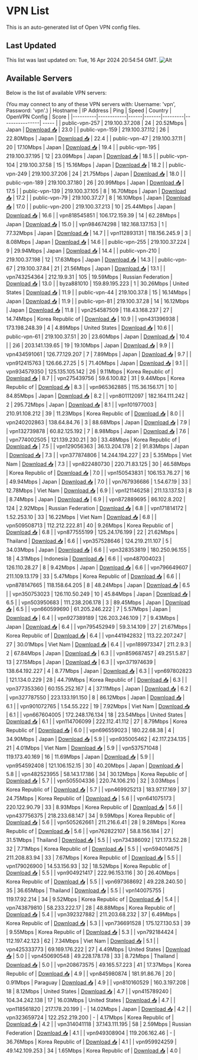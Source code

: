 # VPN List

This is an auto-generated list of Open VPN config files.

## Last Updated

This list was last updated on: Tue, 16 Apr 2024 20:54:54 GMT.
![Alt](https://repobeats.axiom.co/api/embed/186b98318ef1479477931607c1ad7d823f12451f.svg "Repobeats analytics image")

## Available Servers

Below is the list of available VPN servers:

(You may connect to any of these VPN servers with: Username: 'vpn', Password: 'vpn'.)
| Hostname | IP Address | Ping | Speed | Country | OpenVPN Config | Score |
|----------|------------|------|-------|---------|----------------| ----- |
| public-vpn-257 | 219.100.37.208 | 24 | 20.52Mbps | Japan | [Download 📥](./configs/server_0_JP.ovpn) | 23.0 |
| public-vpn-159 | 219.100.37.112 | 26 | 22.80Mbps | Japan | [Download 📥](./configs/server_1_JP.ovpn) | 22.4 |
| public-vpn-47 | 219.100.37.11 | 20 | 17.10Mbps | Japan | [Download 📥](./configs/server_2_JP.ovpn) | 19.4 |
| public-vpn-195 | 219.100.37.195 | 12 | 23.09Mbps | Japan | [Download 📥](./configs/server_3_JP.ovpn) | 18.5 |
| public-vpn-104 | 219.100.37.58 | 15 | 15.16Mbps | Japan | [Download 📥](./configs/server_4_JP.ovpn) | 18.2 |
| public-vpn-249 | 219.100.37.206 | 24 | 21.75Mbps | Japan | [Download 📥](./configs/server_5_JP.ovpn) | 18.0 |
| public-vpn-189 | 219.100.37.180 | 26 | 20.99Mbps | Japan | [Download 📥](./configs/server_6_JP.ovpn) | 17.5 |
| public-vpn-139 | 219.100.37.105 | 8 | 16.70Mbps | Japan | [Download 📥](./configs/server_7_JP.ovpn) | 17.2 |
| public-vpn-79 | 219.100.37.27 | 8 | 16.10Mbps | Japan | [Download 📥](./configs/server_8_JP.ovpn) | 17.0 |
| public-vpn-200 | 219.100.37.213 | 10 | 25.44Mbps | Japan | [Download 📥](./configs/server_9_JP.ovpn) | 16.6 |
| vpn818545851 | 106.172.159.39 | 14 | 62.28Mbps | Japan | [Download 📥](./configs/server_10_JP.ovpn) | 15.0 |
| vpn984674298 | 182.168.137.153 | 1 | 77.32Mbps | Japan | [Download 📥](./configs/server_11_JP.ovpn) | 14.7 |
| vpn112893131 | 118.156.245.9 | 3 | 8.08Mbps | Japan | [Download 📥](./configs/server_12_JP.ovpn) | 14.6 |
| public-vpn-255 | 219.100.37.224 | 9 | 29.94Mbps | Japan | [Download 📥](./configs/server_13_JP.ovpn) | 14.4 |
| public-vpn-210 | 219.100.37.198 | 12 | 17.63Mbps | Japan | [Download 📥](./configs/server_14_JP.ovpn) | 14.3 |
| public-vpn-67 | 219.100.37.84 | 21 | 21.56Mbps | Japan | [Download 📥](./configs/server_15_JP.ovpn) | 13.1 |
| vpn743254364 | 212.19.9.31 | 105 | 19.59Mbps | Russian Federation | [Download 📥](./configs/server_16_RU.ovpn) | 13.0 |
| byza881010 | 159.89.195.223 | 1 | 30.26Mbps | United States | [Download 📥](./configs/server_17_US.ovpn) | 11.9 |
| public-vpn-44 | 219.100.37.8 | 15 | 16.14Mbps | Japan | [Download 📥](./configs/server_18_JP.ovpn) | 11.9 |
| public-vpn-81 | 219.100.37.28 | 14 | 16.12Mbps | Japan | [Download 📥](./configs/server_19_JP.ovpn) | 11.8 |
| vpn254587509 | 118.43.168.237 | 27 | 14.74Mbps | Korea Republic of | [Download 📥](./configs/server_20_KR.ovpn) | 10.9 |
| vpn431396938 | 173.198.248.39 | 4 | 4.89Mbps | United States | [Download 📥](./configs/server_21_US.ovpn) | 10.6 |
| public-vpn-61 | 219.100.37.51 | 20 | 23.60Mbps | Japan | [Download 📥](./configs/server_22_JP.ovpn) | 10.4 |
| 2i6 | 203.141.139.65 | 19 | 19.10Mbps | Japan | [Download 📥](./configs/server_23_JP.ovpn) | 9.9 |
| vpn434591061 | 126.77.129.207 | 7 | 7.89Mbps | Japan | [Download 📥](./configs/server_24_JP.ovpn) | 9.7 |
| vpn912415763 | 126.66.27.25 | 5 | 71.40Mbps | Japan | [Download 📥](./configs/server_25_JP.ovpn) | 9.1 |
| vpn934579350 | 125.135.105.142 | 26 | 9.11Mbps | Korea Republic of | [Download 📥](./configs/server_26_KR.ovpn) | 8.7 |
| vpn275439756 | 59.6.100.82 | 31 | 9.44Mbps | Korea Republic of | [Download 📥](./configs/server_27_KR.ovpn) | 8.3 |
| vpn965362885 | 115.36.156.171 | 10 | 84.85Mbps | Japan | [Download 📥](./configs/server_28_JP.ovpn) | 8.2 |
| vpn801112097 | 182.164.111.242 | 2 | 295.72Mbps | Japan | [Download 📥](./configs/server_29_JP.ovpn) | 8.1 |
| vpn101977003 | 210.91.108.212 | 39 | 11.23Mbps | Korea Republic of | [Download 📥](./configs/server_30_KR.ovpn) | 8.0 |
| vpn240202863 | 138.64.84.76 | 3 | 88.68Mbps | Japan | [Download 📥](./configs/server_31_JP.ovpn) | 7.9 |
| vpn132739878 | 60.82.125.192 | 7 | 8.98Mbps | Japan | [Download 📥](./configs/server_32_JP.ovpn) | 7.6 |
| vpn774002505 | 121.139.230.21 | 30 | 33.48Mbps | Korea Republic of | [Download 📥](./configs/server_33_KR.ovpn) | 7.5 |
| vpn129056363 | 36.13.204.178 | 2 | 91.83Mbps | Japan | [Download 📥](./configs/server_34_JP.ovpn) | 7.3 |
| vpn377874806 | 14.244.194.227 | 23 | 5.35Mbps | Viet Nam | [Download 📥](./configs/server_35_VN.ovpn) | 7.3 |
| vpn822480730 | 220.71.83.125 | 30 | 46.58Mbps | Korea Republic of | [Download 📥](./configs/server_36_KR.ovpn) | 7.0 |
| vpn150543831 | 106.153.76.27 | 16 | 49.94Mbps | Japan | [Download 📥](./configs/server_37_JP.ovpn) | 7.0 |
| vpn767936686 | 1.54.67.19 | 33 | 12.78Mbps | Viet Nam | [Download 📥](./configs/server_38_VN.ovpn) | 6.9 |
| vpn121146258 | 211.13.137.53 | 8 | 8.74Mbps | Japan | [Download 📥](./configs/server_39_JP.ovpn) | 6.9 |
| vpn872889695 | 86.102.8.202 | 124 | 2.92Mbps | Russian Federation | [Download 📥](./configs/server_40_RU.ovpn) | 6.8 |
| vpn171814172 | 1.52.253.10 | 33 | 16.22Mbps | Viet Nam | [Download 📥](./configs/server_41_VN.ovpn) | 6.8 |
| vpn509508713 | 112.212.222.81 | 40 | 9.26Mbps | Korea Republic of | [Download 📥](./configs/server_42_KR.ovpn) | 6.8 |
| vpn877555199 | 125.24.176.199 | 22 | 21.62Mbps | Thailand | [Download 📥](./configs/server_43_TH.ovpn) | 6.6 |
| vpn357528646 | 124.219.211.107 | 5 | 34.03Mbps | Japan | [Download 📥](./configs/server_44_JP.ovpn) | 6.6 |
| vpn328353819 | 180.250.96.155 | 18 | 4.31Mbps | Indonesia | [Download 📥](./configs/server_45_ID.ovpn) | 6.6 |
| vpn487004023 | 126.110.28.27 | 8 | 9.42Mbps | Japan | [Download 📥](./configs/server_46_JP.ovpn) | 6.6 |
| vpn796649607 | 211.109.13.179 | 33 | 5.47Mbps | Korea Republic of | [Download 📥](./configs/server_47_KR.ovpn) | 6.6 |
| vpn878147665 | 118.158.64.205 | 8 | 48.24Mbps | Japan | [Download 📥](./configs/server_48_JP.ovpn) | 6.5 |
| vpn350753023 | 126.110.50.249 | 10 | 45.84Mbps | Japan | [Download 📥](./configs/server_49_JP.ovpn) | 6.5 |
| vpn503950683 | 111.238.206.178 | 3 | 89.45Mbps | Japan | [Download 📥](./configs/server_50_JP.ovpn) | 6.5 |
| vpn660599690 | 61.205.246.222 | 7 | 5.57Mbps | Japan | [Download 📥](./configs/server_51_JP.ovpn) | 6.4 |
| vpn927389189 | 126.203.246.109 | 7 | 9.43Mbps | Japan | [Download 📥](./configs/server_52_JP.ovpn) | 6.4 |
| vpn795452949 | 59.3.14.109 | 27 | 21.67Mbps | Korea Republic of | [Download 📥](./configs/server_53_KR.ovpn) | 6.4 |
| vpn441942832 | 113.22.207.247 | 27 | 30.01Mbps | Viet Nam | [Download 📥](./configs/server_54_VN.ovpn) | 6.4 |
| vpn189973347 | 211.2.9.3 | 2 | 67.84Mbps | Japan | [Download 📥](./configs/server_55_JP.ovpn) | 6.3 |
| vpn859687457 | 49.251.5.87 | 13 | 27.15Mbps | Japan | [Download 📥](./configs/server_56_JP.ovpn) | 6.3 |
| vpn371974639 | 138.64.192.227 | 4 | 8.77Mbps | Japan | [Download 📥](./configs/server_57_JP.ovpn) | 6.3 |
| vpn697802823 | 121.134.0.229 | 28 | 44.79Mbps | Korea Republic of | [Download 📥](./configs/server_58_KR.ovpn) | 6.3 |
| vpn377353360 | 60.155.252.167 | 4 | 37.11Mbps | Japan | [Download 📥](./configs/server_59_JP.ovpn) | 6.2 |
| vpn327787550 | 223.133.191.150 | 8 | 86.12Mbps | Japan | [Download 📥](./configs/server_60_JP.ovpn) | 6.1 |
| vpn901072765 | 1.54.55.222 | 19 | 7.92Mbps | Viet Nam | [Download 📥](./configs/server_61_VN.ovpn) | 6.1 |
| vpn667604005 | 172.248.176.134 | 18 | 23.54Mbps | United States | [Download 📥](./configs/server_62_US.ovpn) | 6.1 |
| vpn114706099 | 222.112.41.112 | 27 | 8.79Mbps | Korea Republic of | [Download 📥](./configs/server_63_KR.ovpn) | 6.0 |
| vpn696559023 | 180.22.68.38 | 4 | 34.90Mbps | Japan | [Download 📥](./configs/server_64_JP.ovpn) | 5.9 |
| vpn935005462 | 42.117.234.135 | 21 | 4.01Mbps | Viet Nam | [Download 📥](./configs/server_65_VN.ovpn) | 5.9 |
| vpn537571048 | 119.173.40.169 | 16 | 11.69Mbps | Japan | [Download 📥](./configs/server_66_JP.ovpn) | 5.9 |
| vpn954592408 | 121.106.152.15 | 30 | 40.20Mbps | Japan | [Download 📥](./configs/server_67_JP.ovpn) | 5.8 |
| vpn482523955 | 58.143.17.186 | 34 | 30.12Mbps | Korea Republic of | [Download 📥](./configs/server_68_KR.ovpn) | 5.7 |
| vpn505504336 | 220.74.106.210 | 32 | 3.03Mbps | Korea Republic of | [Download 📥](./configs/server_69_KR.ovpn) | 5.7 |
| vpn469925213 | 183.97.17.169 | 37 | 24.75Mbps | Korea Republic of | [Download 📥](./configs/server_70_KR.ovpn) | 5.6 |
| vpn641075173 | 220.122.90.79 | 33 | 8.93Mbps | Korea Republic of | [Download 📥](./configs/server_71_KR.ovpn) | 5.6 |
| vpn437756375 | 218.233.68.147 | 34 | 9.59Mbps | Korea Republic of | [Download 📥](./configs/server_72_KR.ovpn) | 5.6 |
| vpn505262661 | 211.216.6.41 | 28 | 9.28Mbps | Korea Republic of | [Download 📥](./configs/server_73_KR.ovpn) | 5.6 |
| vpn762822107 | 58.8.156.184 | 27 | 31.51Mbps | Thailand | [Download 📥](./configs/server_74_TH.ovpn) | 5.5 |
| vpn734386092 | 121.173.52.28 | 32 | 7.71Mbps | Korea Republic of | [Download 📥](./configs/server_75_KR.ovpn) | 5.5 |
| vpn594014675 | 211.208.83.94 | 33 | 7.67Mbps | Korea Republic of | [Download 📥](./configs/server_76_KR.ovpn) | 5.5 |
| vpn179026900 | 14.53.156.93 | 32 | 18.52Mbps | Korea Republic of | [Download 📥](./configs/server_77_KR.ovpn) | 5.5 |
| vpn904921417 | 222.96.153.116 | 30 | 26.40Mbps | Korea Republic of | [Download 📥](./configs/server_78_KR.ovpn) | 5.5 |
| vpn697368692 | 49.228.240.50 | 35 | 36.65Mbps | Thailand | [Download 📥](./configs/server_79_TH.ovpn) | 5.5 |
| vpn140075755 | 119.17.92.214 | 34 | 9.52Mbps | Korea Republic of | [Download 📥](./configs/server_80_KR.ovpn) | 5.4 |
| vpn743879810 | 58.233.222.17 | 28 | 48.88Mbps | Korea Republic of | [Download 📥](./configs/server_81_KR.ovpn) | 5.4 |
| vpn392327882 | 211.203.68.232 | 37 | 6.49Mbps | Korea Republic of | [Download 📥](./configs/server_82_KR.ovpn) | 5.3 |
| vpn736691528 | 175.127.130.53 | 39 | 9.55Mbps | Korea Republic of | [Download 📥](./configs/server_83_KR.ovpn) | 5.3 |
| vpn792184424 | 112.197.42.123 | 62 | 7.34Mbps | Viet Nam | [Download 📥](./configs/server_84_VN.ovpn) | 5.1 |
| vpn425333773 | 69.169.176.222 | 27 | 4.49Mbps | United States | [Download 📥](./configs/server_85_US.ovpn) | 5.0 |
| vpn450690548 | 49.228.178.178 | 33 | 8.72Mbps | Thailand | [Download 📥](./configs/server_86_TH.ovpn) | 5.0 |
| vpn208673575 | 49.165.57.223 | 41 | 17.37Mbps | Korea Republic of | [Download 📥](./configs/server_87_KR.ovpn) | 4.9 |
| vpn845980874 | 181.91.86.76 | 20 | 0.91Mbps | Paraguay | [Download 📥](./configs/server_88_PY.ovpn) | 4.9 |
| vpn810160529 | 160.3.197.208 | 18 | 8.12Mbps | United States | [Download 📥](./configs/server_89_US.ovpn) | 4.7 |
| vpn415789240 | 104.34.242.138 | 17 | 16.03Mbps | United States | [Download 📥](./configs/server_90_US.ovpn) | 4.7 |
| vpn118561820 | 217.178.20.199 | - | 14.02Mbps | Japan | [Download 📥](./configs/server_91_JP.ovpn) | 4.2 |
| vpn323659724 | 122.252.219.200 | - | 4.17Mbps | Korea Republic of | [Download 📥](./configs/server_92_KR.ovpn) | 4.2 |
| vpn314041118 | 37.143.111.195 | 58 | 2.59Mbps | Russian Federation | [Download 📥](./configs/server_93_RU.ovpn) | 4.1 |
| vpn949308904 | 119.206.162.46 | - | 36.76Mbps | Korea Republic of | [Download 📥](./configs/server_94_KR.ovpn) | 4.1 |
| vpn959924259 | 49.142.109.253 | 34 | 1.65Mbps | Korea Republic of | [Download 📥](./configs/server_95_KR.ovpn) | 4.0 |
